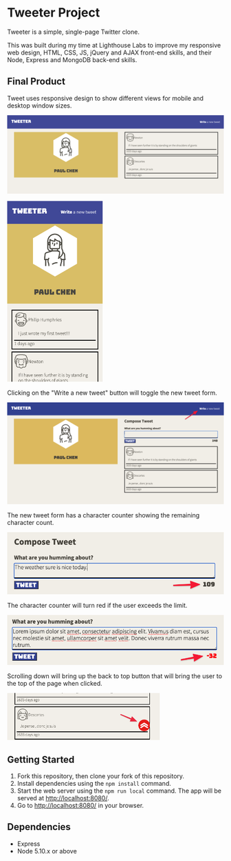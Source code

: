 # Tweeter Project

Tweeter is a simple, single-page Twitter clone.

This was built during my time at Lighthouse Labs to improve my responsive web design, HTML, CSS, JS, jQuery and AJAX front-end skills, and their Node, Express and MongoDB back-end skills.

## Final Product
Tweet uses responsive design to show different views for mobile and desktop window sizes.

!["Desktop view"](https://github.com/chenpoyi/tweeter/blob/master/doc/desktop-view.png)

!["Mobile view"](https://github.com/chenpoyi/tweeter/blob/master/doc/mobile-view.png)

Clicking on the "Write a new tweet" button will toggle the new tweet form.

!["Desktop view"](https://github.com/chenpoyi/tweeter/blob/master/doc/new-tweet-button.png)

The new tweet form has a character counter showing the remaining character count.

!["Desktop view"](https://github.com/chenpoyi/tweeter/blob/master/doc/char-counter.png)

The character counter will turn red if the user exceeds the limit.

!["Desktop view"](https://github.com/chenpoyi/tweeter/blob/master/doc/char-counter-red.png)

Scrolling down will bring up the back to top button that will bring the user to the top of the page when clicked.

!["Desktop view"](https://github.com/chenpoyi/tweeter/blob/master/doc/back-to-top.png)


## Getting Started

1. Fork this repository, then clone your fork of this repository.
2. Install dependencies using the `npm install` command.
3. Start the web server using the `npm run local` command. The app will be served at <http://localhost:8080/>.
4. Go to <http://localhost:8080/> in your browser.

## Dependencies

- Express
- Node 5.10.x or above


